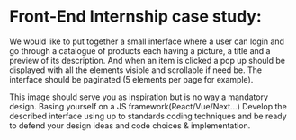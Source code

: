 # Front-End Internship case study:

We would like to put together a small interface where a user can login and go through a catalogue of products each having a picture, a title and a preview of its description. And when an item is clicked a pop up should be displayed with all the elements visible and scrollable if need be.
The interface should be paginated (5 elements per page for example).

This image should serve you as inspiration but is no way a mandatory design.
Basing yourself on a JS framework(React/Vue/Next...) Develop the described interface using up to standards coding techniques and be ready to defend your design ideas and code choices & implementation.
